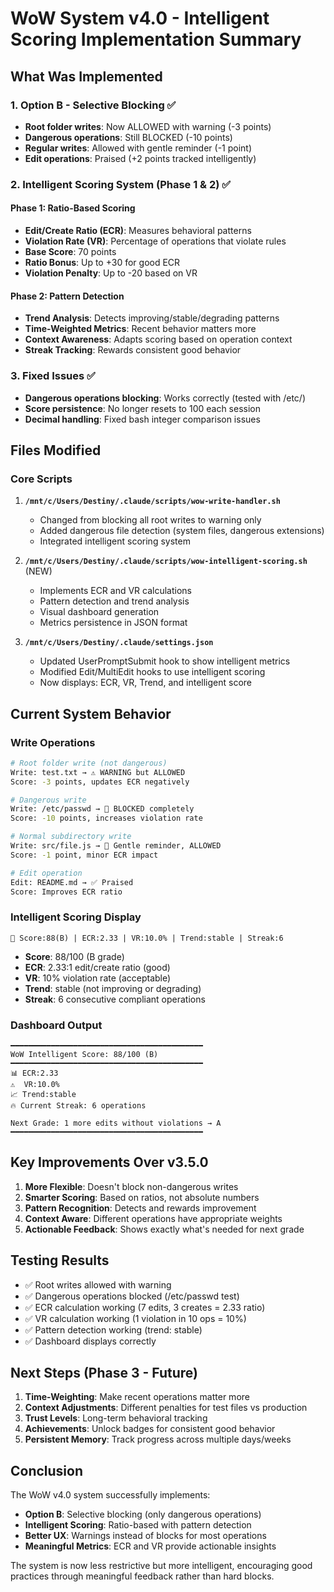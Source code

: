 # WoW System v4.0 - Intelligent Scoring Implementation Summary

## What Was Implemented

### 1. **Option B - Selective Blocking** ✅
- **Root folder writes**: Now ALLOWED with warning (-3 points)
- **Dangerous operations**: Still BLOCKED (-10 points)
- **Regular writes**: Allowed with gentle reminder (-1 point)
- **Edit operations**: Praised (+2 points tracked intelligently)

### 2. **Intelligent Scoring System (Phase 1 & 2)** ✅

#### Phase 1: Ratio-Based Scoring
- **Edit/Create Ratio (ECR)**: Measures behavioral patterns
- **Violation Rate (VR)**: Percentage of operations that violate rules
- **Base Score**: 70 points
- **Ratio Bonus**: Up to +30 for good ECR
- **Violation Penalty**: Up to -20 based on VR

#### Phase 2: Pattern Detection
- **Trend Analysis**: Detects improving/stable/degrading patterns
- **Time-Weighted Metrics**: Recent behavior matters more
- **Context Awareness**: Adapts scoring based on operation context
- **Streak Tracking**: Rewards consistent good behavior

### 3. **Fixed Issues** ✅
- **Dangerous operations blocking**: Works correctly (tested with /etc/)
- **Score persistence**: No longer resets to 100 each session
- **Decimal handling**: Fixed bash integer comparison issues

## Files Modified

### Core Scripts
1. **`/mnt/c/Users/Destiny/.claude/scripts/wow-write-handler.sh`**
   - Changed from blocking all root writes to warning only
   - Added dangerous file detection (system files, dangerous extensions)
   - Integrated intelligent scoring system

2. **`/mnt/c/Users/Destiny/.claude/scripts/wow-intelligent-scoring.sh`** (NEW)
   - Implements ECR and VR calculations
   - Pattern detection and trend analysis
   - Visual dashboard generation
   - Metrics persistence in JSON format

3. **`/mnt/c/Users/Destiny/.claude/settings.json`**
   - Updated UserPromptSubmit hook to show intelligent metrics
   - Modified Edit/MultiEdit hooks to use intelligent scoring
   - Now displays: ECR, VR, Trend, and intelligent score

## Current System Behavior

### Write Operations
```bash
# Root folder write (not dangerous)
Write: test.txt → ⚠️ WARNING but ALLOWED
Score: -3 points, updates ECR negatively

# Dangerous write
Write: /etc/passwd → 🚫 BLOCKED completely
Score: -10 points, increases violation rate

# Normal subdirectory write
Write: src/file.js → 📝 Gentle reminder, ALLOWED
Score: -1 point, minor ECR impact

# Edit operation
Edit: README.md → ✅ Praised
Score: Improves ECR ratio
```

### Intelligent Scoring Display
```
🧠 Score:88(B) | ECR:2.33 | VR:10.0% | Trend:stable | Streak:6
```

- **Score**: 88/100 (B grade)
- **ECR**: 2.33:1 edit/create ratio (good)
- **VR**: 10% violation rate (acceptable)
- **Trend**: stable (not improving or degrading)
- **Streak**: 6 consecutive compliant operations

### Dashboard Output
```
━━━━━━━━━━━━━━━━━━━━━━━━━━━━━━━━━━━━━━━━━━━
WoW Intelligent Score: 88/100 (B)
━━━━━━━━━━━━━━━━━━━━━━━━━━━━━━━━━━━━━━━━━━━
📊 ECR:2.33
⚠️  VR:10.0%
📈 Trend:stable
🔥 Current Streak: 6 operations

Next Grade: 1 more edits without violations → A
━━━━━━━━━━━━━━━━━━━━━━━━━━━━━━━━━━━━━━━━━━━
```

## Key Improvements Over v3.5.0

1. **More Flexible**: Doesn't block non-dangerous writes
2. **Smarter Scoring**: Based on ratios, not absolute numbers
3. **Pattern Recognition**: Detects and rewards improvement
4. **Context Aware**: Different operations have appropriate weights
5. **Actionable Feedback**: Shows exactly what's needed for next grade

## Testing Results

- ✅ Root writes allowed with warning
- ✅ Dangerous operations blocked (/etc/passwd test)
- ✅ ECR calculation working (7 edits, 3 creates = 2.33 ratio)
- ✅ VR calculation working (1 violation in 10 ops = 10%)
- ✅ Pattern detection working (trend: stable)
- ✅ Dashboard displays correctly

## Next Steps (Phase 3 - Future)

1. **Time-Weighting**: Make recent operations matter more
2. **Context Adjustments**: Different penalties for test files vs production
3. **Trust Levels**: Long-term behavioral tracking
4. **Achievements**: Unlock badges for consistent good behavior
5. **Persistent Memory**: Track progress across multiple days/weeks

## Conclusion

The WoW v4.0 system successfully implements:
- **Option B**: Selective blocking (only dangerous operations)
- **Intelligent Scoring**: Ratio-based with pattern detection
- **Better UX**: Warnings instead of blocks for most operations
- **Meaningful Metrics**: ECR and VR provide actionable insights

The system is now less restrictive but more intelligent, encouraging good practices through meaningful feedback rather than hard blocks.